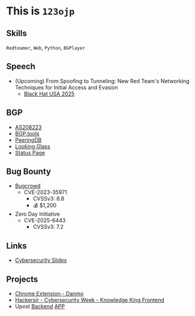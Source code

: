 
# This is `123ojp`
## Skills
`Redteamer`, `Web`, `Python`, `BGPlayer`

## Speech
- (Upcoming) From Spoofing to Tunneling: New Red Team's Networking Techniques for Initial Access and Evasion  
  - [Black Hat USA 2025](https://www.blackhat.com/us-25/briefings/schedule/#from-spoofing-to-tunneling-new-red-teams-networking-techniques-for-initial-access-and-evasion-44678)

## BGP
- [AS208223](https://as208223.eu.org)
- [BGP.tools](https://bgp.tools/as/208223#asinfo)
- [PeeringDB](https://www.peeringdb.com/net/29521)
- [Looking Glass](https://lg.as208223.eu.org/)
- [Status Page](https://status.as208223.eu.org/)

## Bug Bounty
- [Bugcrowd](https://bugcrowd.com/123ojp)
  - CVE-2023-35971
    - CVSSv3: 8.8
    - 💰 $1,200
- Zero Day Initiative
  - CVE-2025-6443
    - CVSSv3: 7.2	

## Links
- [Cybersecurity Slides](https://slides.foxo.tw/)

## Projects
- [Chrome Extension - Danmo](https://chrome.google.com/webstore/detail/%E5%BD%88%E5%B9%95/nkppbninkacnenkkdmogmokdpekgjkpo/)
- [Hackersir - Cybersecurity Week - Knowledge King Frontend](https://king.foxo.tw/)
- Upost [Backend](https://github.com/123ojp/Upost-Backend) [APP](https://github.com/123ojp/Upost-AndroidApp)
